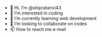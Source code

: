 - 👋 Hi, I’m @shipratanvi43
- 👀 I’m interested in coding 
- 🌱 I’m currently learning web development 
- 💞️ I’m looking to collaborate on codes 
- 📫 How to reach me e-mail 

<!---
shipratanvi43/shipratanvi43 is a ✨ special ✨ repository because its `README.md` (this file) appears on your GitHub profile.
You can click the Preview link to take a look at your changes.
--->
